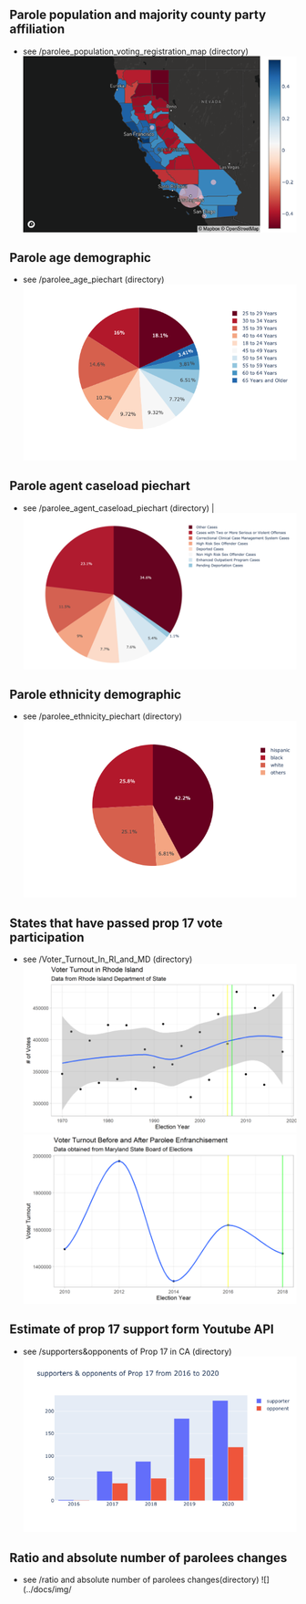 ## Parole population and majority county party affiliation 
* see /parolee_population_voting_registration_map (directory) 
![](../docs/img/partisan_parole_map.png)

## Parole age demographic
* see /parolee_age_piechart (directory) 
![map_plot](../docs/img/age.png)

## Parole agent caseload piechart
* see /parolee_agent_caseload_piechart (directory) 
| ![map_plot](../docs/img/agent_caseload.png)

## Parole ethnicity demographic
* see /parolee_ethnicity_piechart (directory) 
![map_plot](../docs/img/ethnicity.png)

## States that have passed prop 17 vote participation 
* see /Voter_Turnout_In_RI_and_MD (directory) 
![](../docs/img/RI_Voter_Turnout.png)
![](../docs/img/MD_Voter_Turnout.png)

## Estimate of prop 17 support form Youtube API
* see /supporters&opponents of Prop 17 in CA (directory) 
![](../docs/img/support_analysis.png)

## Ratio and absolute number of parolees changes
* see /ratio and absolute number of parolees changes(directory)
![](../docs/img/
